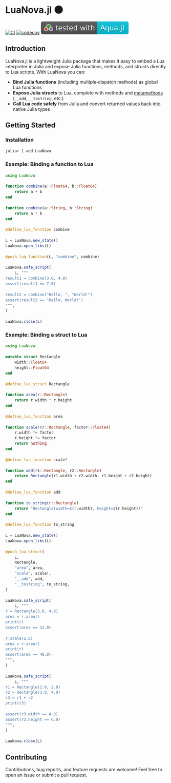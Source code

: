 # LuaNova.jl 🌑

[![CI](https://github.com/raphasampaio/LuaNova.jl/actions/workflows/CI.yml/badge.svg)](https://github.com/raphasampaio/LuaNova.jl/actions/workflows/CI.yml)
[![codecov](https://codecov.io/gh/raphasampaio/LuaNova.jl/graph/badge.svg?token=Qkg4DKh6HJ)](https://codecov.io/gh/raphasampaio/LuaNova.jl)
[![Aqua](https://raw.githubusercontent.com/JuliaTesting/Aqua.jl/master/badge.svg)](https://github.com/JuliaTesting/Aqua.jl)

## Introduction

LuaNova.jl is a lightweight Julia package that makes it easy to embed a Lua interpreter in Julia and expose Julia functions, methods, and structs directly to Lua scripts. With LuaNova you can:

- **Bind Julia functions** (including multiple‐dispatch methods) as global Lua functions  
- **Expose Julia structs** to Lua, complete with methods and [metamethods](https://www.lua.org/manual/5.4/manual.html#2.4) (`__add`, `__tostring`, etc.)  
- **Call Lua code safely** from Julia and convert returned values back into native Julia types

## Getting Started

### Installation

```julia
julia> ] add LuaNova
```

### Example: Binding a function to Lua

```julia
using LuaNova

function combine(a::Float64, b::Float64)
    return a + b
end

function combine(a::String, b::String)
    return a * b
end

@define_lua_function combine

L = LuaNova.new_state()
LuaNova.open_libs(L)

@push_lua_function(L, "combine", combine)

LuaNova.safe_script(
    L, """
result1 = combine(3.0, 4.0)
assert(result1 == 7.0)

result2 = combine("Hello, ", "World!")
assert(result2 == "Hello, World!")
""",
)

LuaNova.close(L)
```

### Example: Binding a struct to Lua

```julia
using LuaNova

mutable struct Rectangle
    width::Float64
    height::Float64
end

@define_lua_struct Rectangle

function area(r::Rectangle)
    return r.width * r.height
end

@define_lua_function area

function scale!(r::Rectangle, factor::Float64)
    r.width *= factor
    r.height *= factor
    return nothing
end

@define_lua_function scale!

function add(r1::Rectangle, r2::Rectangle)
    return Rectangle(r1.width + r2.width, r1.height + r2.height)
end

@define_lua_function add

function to_string(r::Rectangle)
    return "Rectangle(width=$(r.width), height=$(r.height))"
end

@define_lua_function to_string

L = LuaNova.new_state()
LuaNova.open_libs(L)

@push_lua_struct(
    L,
    Rectangle,
    "area", area,
    "scale", scale!,
    "__add", add,
    "__tostring", to_string,
)

LuaNova.safe_script(
    L, """
r = Rectangle(3.0, 4.0)
area = r:area()
print(r)
assert(area == 12.0)

r:scale(2.0)
area = r:area()
print(r)
assert(area == 48.0)
""",
)

LuaNova.safe_script(
    L, """
r1 = Rectangle(1.0, 2.0)
r2 = Rectangle(3.0, 4.0)
r3 = r1 + r2
print(r3)

assert(r3.width == 4.0)
assert(r3.height == 6.0)
""",
)

LuaNova.close(L)
```

## Contributing

Contributions, bug reports, and feature requests are welcome! Feel free to open an issue or submit a pull request.
